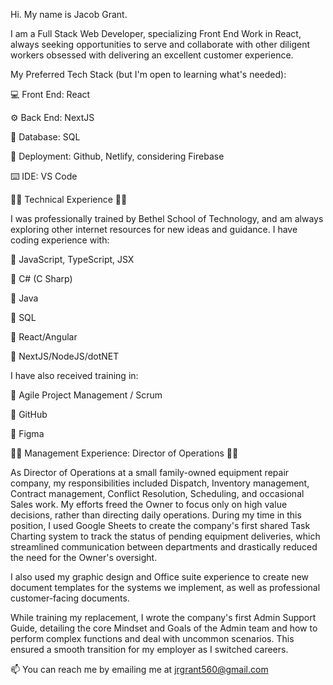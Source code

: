 Hi. My name is Jacob Grant.

I am a Full Stack Web Developer, specializing Front End Work in React, always seeking opportunities to serve and collaborate with other diligent workers obsessed with delivering an excellent customer experience.



My Preferred Tech Stack (but I'm open to learning what's needed):

💻 Front End: React

⚙️ Back End: NextJS

📂 Database: SQL

📡 Deployment: Github, Netlify, considering Firebase

⌨️ IDE: VS Code



🔷️🔷️ Technical Experience 🔷️🔷️

I was professionally trained by Bethel School of Technology, and am always exploring other internet resources for new ideas and guidance.
I have coding experience with:

🔷️ JavaScript, TypeScript, JSX

🔷️ C# (C Sharp)

🔷️ Java

🔷️ SQL

🔷️ React/Angular

🔷️ NextJS/NodeJS/dotNET



I have also received training in:

🔷️ Agile Project Management / Scrum

🔷️ GitHub

🔷️ Figma



🔷️🔷️ Management Experience: Director of Operations 🔷️🔷️

As Director of Operations at a small family-owned equipment repair company, my responsibilities included Dispatch, Inventory management, Contract management, Conflict Resolution, Scheduling, and occasional Sales work. My efforts freed the Owner to focus only on high value decisions, rather than directing daily operations.
During my time in this position, I used Google Sheets to create the company's first shared Task Charting system to track the status of pending equipment deliveries, which streamlined communication between departments and drastically reduced the need for the Owner's oversight.

I also used my graphic design and Office suite experience to create new document templates for the systems we implement, as well as professional customer-facing documents.

While training my replacement, I wrote the company's first Admin Support Guide, detailing the core Mindset and Goals of the Admin team and how to perform complex functions and deal with uncommon scenarios. This ensured a smooth transition for my employer as I switched careers.



📫 You can reach me by emailing me at jrgrant560@gmail.com
